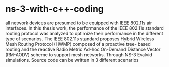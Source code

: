 # ns-3-with-c++-coding
all network devices are presumed to be equipped with IEEE 802.11s air interfaces. In this thesis work, the performance of the IEEE 802.11s standard routing protocol was analyzed to optimize their performance in the different type of scenarios. The IEEE 802.11s standard proposes Hybrid Wireless Mesh Routing Protocol (HWMP) composed of a proactive tree- based routing and the reactive Radio Metric Ad-hoc On-Demand Distance Vector (RM-AODV) scheme to support mesh networks. Through NS-3 Evalvid simulations.
Source code can be written in 3 different scenarios 


